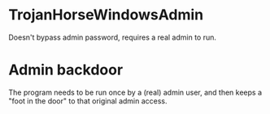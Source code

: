 # TrojanHorseWindowsAdmin
Doesn't bypass admin password, requires a real admin to run.
# Admin backdoor
The program needs to be run once by a (real) admin user, and then keeps a "foot in the door" to that original admin access.
